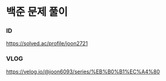 # 백준 문제 풀이
### ID
https://solved.ac/profile/joon2721
### VLOG
https://velog.io/@joon6093/series/%EB%B0%B1%EC%A4%80
